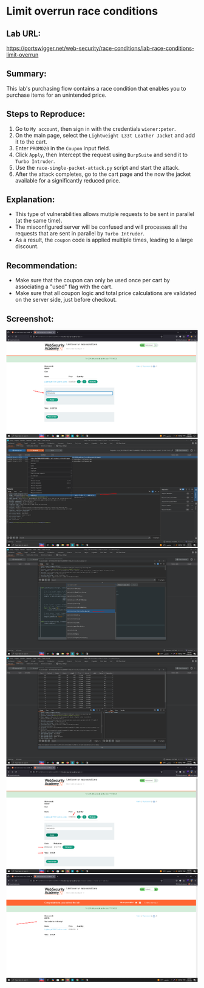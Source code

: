 # Limit overrun race conditions

## Lab URL:
https://portswigger.net/web-security/race-conditions/lab-race-conditions-limit-overrun

## Summary:
This lab's purchasing flow contains a race condition that enables you to purchase items for an unintended price. 

## Steps to Reproduce:
1. Go to `My account`, then sign in with the credentials `wiener:peter`.
2. On the main page, select the `Lightweight L33t Leather Jacket` and add it to the cart.
3. Enter `PROMO20` in the `Coupon` input field.
4. Click `Apply`, then Intercept the request using `BurpSuite` and send it to `Turbo Intruder`.
5. Use the `race-single-packet-attack.py` script and start the attack.
6. After the attack completes, go to the cart page and the now the jacket available for a significantly reduced price.

## Explanation:
- This type of vulnerabilities allows mutiple requests to be sent in parallel (at the same time).
- The misconfigured server will be confused and will processes all the requests that are sent in parallel by `Turbo Intruder`.
- As a result, the `coupon` code is applied multiple times, leading to a large discount.

## Recommendation:
- Make sure that the coupon can only be used once per cart by associating a "used" flag with the cart.
- Make sure that all coupon logic and total price calculations are validated on the server side, just before checkout.

## Screenshot:
![screenshot](https://raw.githubusercontent.com/abdalla-samir/Web-Vulnerabilities-Reports/main/my_learning_journey/Race_Condition/report_one/report_images/image_one.png)
![screenshot](https://raw.githubusercontent.com/abdalla-samir/Web-Vulnerabilities-Reports/main/my_learning_journey/Race_Condition/report_one/report_images/image_two.png)
![screenshot](https://raw.githubusercontent.com/abdalla-samir/Web-Vulnerabilities-Reports/main/my_learning_journey/Race_Condition/report_one/report_images/image_three.png)
![screenshot](https://raw.githubusercontent.com/abdalla-samir/Web-Vulnerabilities-Reports/main/my_learning_journey/Race_Condition/report_one/report_images/image_four.png)
![screenshot](https://raw.githubusercontent.com/abdalla-samir/Web-Vulnerabilities-Reports/main/my_learning_journey/Race_Condition/report_one/report_images/image_five.png)
![screenshot](https://raw.githubusercontent.com/abdalla-samir/Web-Vulnerabilities-Reports/main/my_learning_journey/Race_Condition/report_one/report_images/image_six.png)
